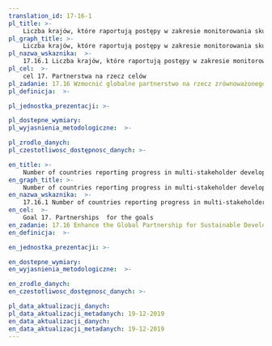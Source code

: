 ```yaml
---
translation_id: 17-16-1
pl_title: >-
    Liczba krajów, które raportują postępy w zakresie monitorowania skuteczności działań podejmowanych przez wielu interesariuszy, którzy wspierają osiąganie celów zrównoważonego rozwoju
pl_graph_title: >-
    Liczba krajów, które raportują postępy w zakresie monitorowania skuteczności działań podejmowanych przez wielu interesariuszy, którzy wspierają osiąganie celów zrównoważonego rozwoju
pl_nazwa_wskaznika:  >-
    17.16.1 Liczba krajów, które raportują postępy w zakresie monitorowania skuteczności działań podejmowanych przez wielu interesariuszy, którzy wspierają osiąganie celów zrównoważonego rozwoju
pl_cel:  >-
    cel 17. Partnerstwa na rzecz celów
pl_zadanie: 17.16 Wzmocnić globalne partnerstwo na rzecz zrównoważonego rozwoju, uzupełnione o partnerstwa wielostronne, które mobilizują i dzielą się wiedzą, kompetencjami, technologią i środkami finansowymi, by wspierać osiągnięcie celów Zrównoważonego Rozwoju we wszystkich krajach, szczególnie w tych rozwijających się
pl_definicja:  >-

pl_jednostka_prezentacji: >-

pl_dostepne_wymiary:
pl_wyjasnienia_metodologiczne:  >-

pl_zrodlo_danych:
pl_czestotliwosc_dostępnosc_danych: >-

en_title: >-
    Number of countries reporting progress in multi-stakeholder development effectiveness monitoring frameworks that support the achievement of the sustainable development goals
en_graph_title: >-
    Number of countries reporting progress in multi-stakeholder development effectiveness monitoring frameworks that support the achievement of the sustainable development goals
en_nazwa_wskaznika:  >-
    17.16.1 Number of countries reporting progress in multi-stakeholder development effectiveness monitoring frameworks that support the achievement of the sustainable development goals
en_cel:  >-
    Goal 17. Partnerships  for the goals
en_zadanie: 17.16 Enhance the Global Partnership for Sustainable Development, complemented by multi-stakeholder partnerships that mobilize and share knowledge, expertise, technology and financial resources, to support the achievement of the Sustainable Development Goals in all countries, in particular developing countries
en_definicja:  >-

en_jednostka_prezentacji: >-

en_dostepne_wymiary:
en_wyjasnienia_metodologiczne:  >-

en_zrodlo_danych:
en_czestotliwosc_dostępnosc_danych: >-

pl_data_aktualizacji_danych:  
pl_data_aktualizacji_metadanych: 19-12-2019
en_data_aktualizacji_danych:  
en_data_aktualizacji_metadanych: 19-12-2019
---
```

